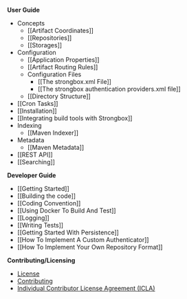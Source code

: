 **User Guide**
* Concepts
  * [[Artifact Coordinates]]
  * [[Repositories]]
  * [[Storages]]
* Configuration
  * [[Application Properties]]
  * [[Artifact Routing Rules]]
  * Configuration Files
    * [[The strongbox.xml File]]
    * [[The strongbox authentication providers.xml file]]
  * [[Directory Structure]]
* [[Cron Tasks]]
* [[Installation]]
* [[Integrating build tools with Strongbox]]
* Indexing
  * [[Maven Indexer]]
* Metadata
  * [[Maven Metadata]]
* [[REST API]]
* [[Searching]]

**Developer Guide**
* [[Getting Started]]
* [[Building the code]]
* [[Coding Convention]]
* [[Using Docker To Build And Test]]
* [[Logging]]
* [[Writing Tests]]
* [[Getting Started With Persistence]]
* [[How To Implement A Custom Authenticator]]
* [[How To Implement Your Own Repository Format]]

**Contributing/Licensing**
* [License](https://github.com/strongbox/strongbox/blob/master/LICENSE)
* [Contributing](https://github.com/strongbox/strongbox/blob/master/CONTRIBUTING.md)
* [Individual Contributor License Agreement (ICLA)](https://github.com/strongbox/strongbox/blob/master/ICLA.md)

